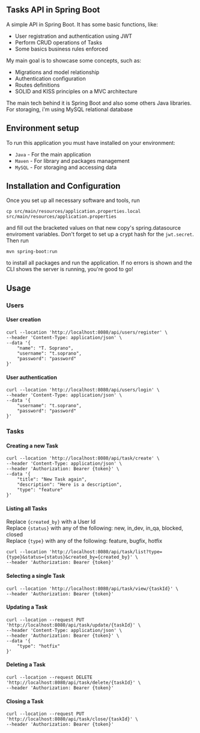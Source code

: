 ## Tasks API in Spring Boot
A simple API in Spring Boot. It has some basic functions, like:

- User registration and authentication using JWT
- Perform CRUD operations of Tasks
- Some basics business rules enforced

My main goal is to showcase some concepts, such as:

- Migrations and model relationship
- Authentication configuration
- Routes definitions
- SOLID and KISS principles on a MVC architecture

The main tech behind it is Spring Boot and also some others Java libraries. For storaging, i'm using MySQL relational database

## Environment setup
To run this application you must have installed on your environment:

* `Java` - For the main application 
* `Maven` - For library and packages management
* `MySQL` - For storaging and accessing data

## Installation and Configuration
Once you set up all necessary software and tools, run
```
cp src/main/resources/application.properties.local src/main/resources/application.properties
```
and fill out the bracketed values on that new copy's spring.datasource enviroment variables. Don't forget to set up a crypt hash for the ```jwt.secret```.
Then run
```
mvn spring-boot:run
```
to install all packages and run the application. If no errors is shown and the CLI shows the server is running, you're good to go!

## Usage

### __Users__

#### User creation
```
curl --location 'http://localhost:8080/api/users/register' \
--header 'Content-Type: application/json' \
--data '{
    "name": "T. Soprano",
    "username": "t.soprano",
    "password": "password"
}'
```

#### User authentication
```
curl --location 'http://localhost:8080/api/users/login' \
--header 'Content-Type: application/json' \
--data '{
    "username": "t.soprano",
    "password": "password"
}'
```

### __Tasks__

#### Creating a new Task
```
curl --location 'http://localhost:8080/api/task/create' \
--header 'Content-Type: application/json' \
--header 'Authorization: Bearer {token}' \
--data '{
    "title": "New Task again",
    "description": "Here is a description",
    "type": "feature"
}'
```

#### Listing all Tasks
Replace ```{created_by}``` with a User Id  
Replace ```{status}``` with any of the following: new, in_dev, in_qa, blocked, closed  
Replace ```{type}``` with any of the following: feature, bugfix, hotfix  
```
curl --location 'http://localhost:8080/api/task/list?type={type}&status={status}&created_by={created_by}' \
--header 'Authorization: Bearer {token}'
```

#### Selecting a single Task
```
curl --location 'http://localhost:8080/api/task/view/{taskId}' \
--header 'Authorization: Bearer {token}'
```

#### Updating a Task
```
curl --location --request PUT 'http://localhost:8080/api/task/update/{taskId}' \
--header 'Content-Type: application/json' \
--header 'Authorization: Bearer {token}' \
--data '{
    "type": "hotfix"
}'
```

#### Deleting a Task
```
curl --location --request DELETE 'http://localhost:8080/api/task/delete/{taskId}' \
--header 'Authorization: Bearer {token}'
```

#### Closing a Task
```
curl --location --request PUT 'http://localhost:8080/api/task/close/{taskId}' \
--header 'Authorization: Bearer {token}'
```